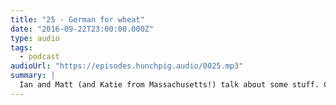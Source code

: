 ```yaml
---
title: "25 - German for wheat"
date: "2016-09-22T23:00:00.000Z"
type: audio
tags:
  - podcast
audioUrl: "https://episodes.hunchpig.audio/0025.mp3"
summary: |
  Ian and Matt (and Katie from Massachusetts!) talk about some stuff. Contact us at http://twitter.com/hunchpig for sponsorship opportunities. Our next sponsorship is available for $11!
---
```

